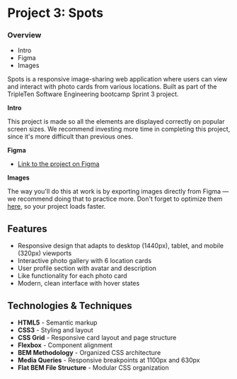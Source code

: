 # Project 3: Spots

### Overview

- Intro
- Figma
- Images

Spots is a responsive image-sharing web application where users can view and interact with photo cards from various locations. Built as part of the TripleTen Software Engineering bootcamp Sprint 3 project.

**Intro**

This project is made so all the elements are displayed correctly on popular screen sizes. We recommend investing more time in completing this project, since it's more difficult than previous ones.

**Figma**

- [Link to the project on Figma](https://www.figma.com/file/BBNm2bC3lj8QQMHlnqRsga/Sprint-3-Project-%E2%80%94-Spots?type=design&node-id=2%3A60&mode=design&t=afgNFybdorZO6cQo-1)

**Images**

The way you'll do this at work is by exporting images directly from Figma — we recommend doing that to practice more. Don't forget to optimize them [here](https://tinypng.com/), so your project loads faster.

## Features

- Responsive design that adapts to desktop (1440px), tablet, and mobile (320px) viewports
- Interactive photo gallery with 6 location cards
- User profile section with avatar and description
- Like functionality for each photo card
- Modern, clean interface with hover states

## Technologies & Techniques

- **HTML5** - Semantic markup
- **CSS3** - Styling and layout
- **CSS Grid** - Responsive card layout and page structure
- **Flexbox** - Component alignment
- **BEM Methodology** - Organized CSS architecture
- **Media Queries** - Responsive breakpoints at 1100px and 630px
- **Flat BEM File Structure** - Modular CSS organization
